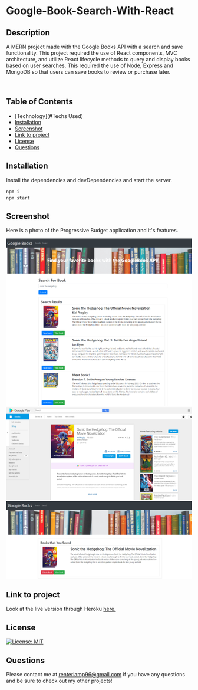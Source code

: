 # Google-Book-Search-With-React

## **Description**
A MERN project made with the Google Books API with a search and save functionality. This project required the use of React components, MVC architecture, and utilize React lifecycle methods to query and display books based on user searches. This required the use of Node, Express and MongoDB so that users can save books to review or purchase later.

<br>

## Table of Contents

* [Technology](#Techs Used)
* [Installation](#Installation)
* [Screenshot](#screenshot)
* [Link to project](#link)
* [License](#license)
* [Questions](#questions)


## Installation

Install the dependencies and devDependencies and start the server.

```sh
npm i
npm start
```

## **Screenshot**

Here is a photo of the Progressive Budget application and it's features.

![Progressive-Budget](client/public/img/BookSearch.png)
![](client/public/img/SonicSaved.png)
![](client/public/img/GooglePlayStore.png)

## Link to project 
Look at the live version through Heroku [here.](https://google-books-react-api.herokuapp.com/)


## **License**

[![License: MIT](https://img.shields.io/badge/License-MIT-yellow.svg)](https://opensource.org/licenses/MIT)


## **Questions**

Please contact me at <renteriamp96@gmail.com> if you have any questions and be sure to check out my other projects!